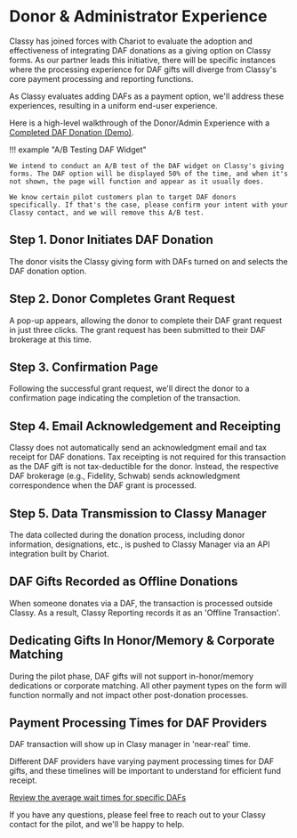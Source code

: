 # Donor & Administrator Experience

Classy has joined forces with Chariot to evaluate the adoption and effectiveness of integrating DAF donations as a giving option on Classy forms. As our partner leads this initiative, there will be specific instances where the processing experience for DAF gifts will diverge from Classy's core payment processing and reporting functions.

As Classy evaluates adding DAFs as a payment option, we'll address these experiences, resulting in a uniform end-user experience.

Here is a high-level walkthrough of the Donor/Admin Experience with a [Completed DAF Donation (Demo)](https://www.loom.com/share/7abd69bb3c654d26912a25f22f95f6d5?sid=b03ee380-f5d2-4da5-bb58-6e66a128036e).

!!! example "A/B Testing DAF Widget"

    We intend to conduct an A/B test of the DAF widget on Classy's giving forms. The DAF option will be displayed 50% of the time, and when it's not shown, the page will function and appear as it usually does.

    We know certain pilot customers plan to target DAF donors specifically. If that's the case, please confirm your intent with your Classy contact, and we will remove this A/B test.

## Step 1. Donor Initiates DAF Donation

The donor visits the Classy giving form with DAFs turned on and selects the DAF donation option.

## Step 2. Donor Completes Grant Request

A pop-up appears, allowing the donor to complete their DAF grant request in just three clicks. The grant request has been submitted to their DAF brokerage at this time.

## Step 3. Confirmation Page

Following the successful grant request, we'll direct the donor to a confirmation page indicating the completion of the transaction.

## Step 4. Email Acknowledgement and Receipting

Classy does not automatically send an acknowledgment email and tax receipt for DAF donations. Tax receipting is not required for this transaction as the DAF gift is not tax-deductible for the donor. Instead, the respective DAF brokerage (e.g., Fidelity, Schwab) sends acknowledgment correspondence when the DAF grant is processed.

## Step 5. Data Transmission to Classy Manager

The data collected during the donation process, including donor information, designations, etc., is pushed to Classy Manager via an API integration built by Chariot.

## DAF Gifts Recorded as Offline Donations

When someone donates via a DAF, the transaction is processed outside Classy. As a result, Classy Reporting records it as an 'Offline Transaction'.

## Dedicating Gifts In Honor/Memory & Corporate Matching

During the pilot phase, DAF gifts will not support in-honor/memory dedications or corporate matching. All other payment types on the form will function normally and not impact other post-donation processes.

## Payment Processing Times for DAF Providers

DAF transaction will show up in Clasy manager in 'near-real' time.

Different DAF providers have varying payment processing times for DAF gifts, and these timelines will be important to understand for efficient fund receipt.

[Review the average wait times for specific DAFs](https://www.givechariot.com/donor-advised-fund-donation-wait-times)

If you have any questions, please feel free to reach out to your Classy contact for the pilot, and we'll be happy to help.
